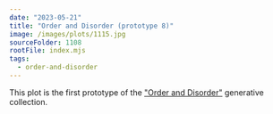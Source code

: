```yaml
---
date: "2023-05-21"
title: "Order and Disorder (prototype 8)"
image: /images/plots/1115.jpg
sourceFolder: 1108
rootFile: index.mjs
tags:
  - order-and-disorder
---
```


This plot is the first prototype of the ["Order and Disorder"](/plots/tags/order-and-disorder) generative collection.